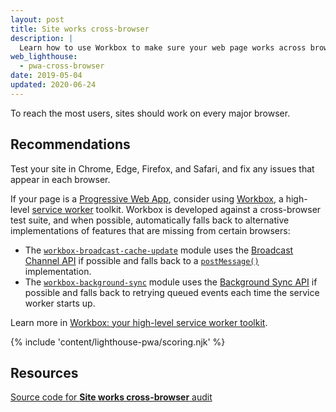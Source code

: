 ```yaml
---
layout: post
title: Site works cross-browser
description: |
  Learn how to use Workbox to make sure your web page works across browsers.
web_lighthouse:
  - pwa-cross-browser
date: 2019-05-04
updated: 2020-06-24
---
```


To reach the most users, sites should work on every major browser.

## Recommendations

Test your site in Chrome, Edge, Firefox, and Safari, and
fix any issues that appear in each browser.

If your page is a [Progressive Web App](/discover-installable),
consider using [Workbox](https://developers.google.com/web/tools/workbox),
a high-level [service worker](/service-workers-cache-storage) toolkit.
Workbox is developed against a cross-browser test suite, and when possible,
automatically falls back to alternative implementations
of features that are missing from certain browsers:

- The [`workbox-broadcast-cache-update`](https://developers.google.com/web/tools/workbox/modules/workbox-broadcast-cache-update)
  module uses the [Broadcast Channel API](https://developer.mozilla.org/en-US/docs/Web/API/Broadcast_Channel_API)
  if possible and falls back to a
  [`postMessage()`](https://developer.mozilla.org/en-US/docs/Web/API/Window/postMessage)
  implementation.
- The [`workbox-background-sync`](https://developer.mozilla.org/en-US/docs/Web/API/Window/postMessage)
  module uses the [Background Sync API](https://developers.google.com/web/tools/workbox/modules/workbox-background-sync)
  if possible and falls back to retrying queued events
  each time the service worker starts up.

Learn more in [Workbox: your high-level service worker toolkit](/workbox).

{% include 'content/lighthouse-pwa/scoring.njk' %}

## Resources

[Source code for **Site works cross-browser** audit](https://github.com/GoogleChrome/lighthouse/blob/master/lighthouse-core/audits/manual/pwa-cross-browser.js)
